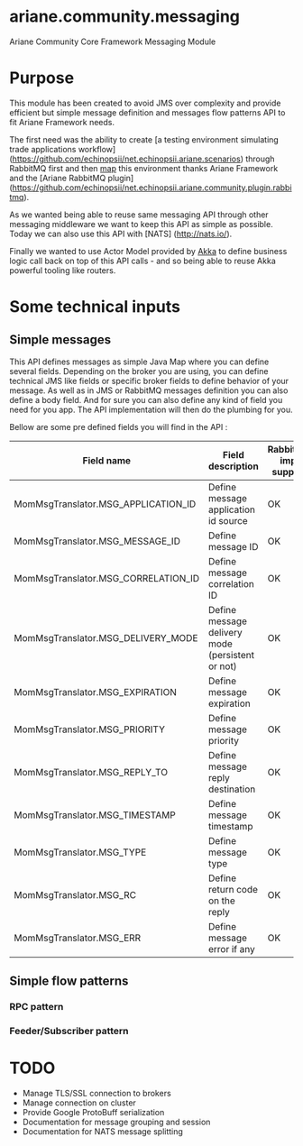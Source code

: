 ariane.community.messaging
==========================

Ariane Community Core Framework Messaging Module

# Purpose

This module has been created to avoid JMS over complexity and provide efficient but simple message definition and 
messages flow patterns API to fit Ariane Framework needs. 

The first need was the ability to create [a testing environment simulating trade applications workflow] (https://github.com/echinopsii/net.echinopsii.ariane.scenarios)
through RabbitMQ first and then [map](https://slack-files.com/T04JMETB8-F1LTAMFGB-4194f337a9) this environment thanks Ariane Framework and the [Ariane RabbitMQ plugin] (https://github.com/echinopsii/net.echinopsii.ariane.community.plugin.rabbitmq).

As we wanted being able to reuse same messaging API through other messaging middleware we want to keep this API as simple as possible. 
Today we can also use this API with [NATS] (http://nats.io/).

Finally we wanted to use Actor Model provided by [Akka](http://akka.io/) to define business logic call back on top of this API calls - and so being able to reuse Akka powerful tooling like routers.

# Some technical inputs

## Simple messages

This API defines messages as simple Java Map where you can define several fields. 
Depending on the broker you are using, you can define technical JMS like fields or specific broker fields to define behavior of your message.
As well as in JMS or RabbitMQ messages definition you can also define a body field. And for sure you can also define any kind of field you need for you app. 
The API implementation will then do the plumbing for you.

Bellow are some pre defined fields you will find in the API :

| Field name                          | Field description                                | RabbitMQ impl support | NATS support |
| ----------------------------------- | ------------------------------------------------ | --------------------- | ------------ |
| MomMsgTranslator.MSG_APPLICATION_ID | Define message application id source             | OK                    | OK           |
| MomMsgTranslator.MSG_MESSAGE_ID     | Define message ID                                | OK                    | OK           |
| MomMsgTranslator.MSG_CORRELATION_ID | Define message correlation ID                    | OK                    | OK           |
| MomMsgTranslator.MSG_DELIVERY_MODE  | Define message delivery mode (persistent or not) | OK                    | IGNORED      |
| MomMsgTranslator.MSG_EXPIRATION     | Define message expiration                        | OK                    | IGNORED      |
| MomMsgTranslator.MSG_PRIORITY       | Define message priority                          | OK                    | IGNORED      |
| MomMsgTranslator.MSG_REPLY_TO       | Define message reply destination                 | OK                    | OK           |
| MomMsgTranslator.MSG_TIMESTAMP      | Define message timestamp                         | OK                    | OK           |
| MomMsgTranslator.MSG_TYPE           | Define message type                              | OK                    | IGNORED      |
| MomMsgTranslator.MSG_RC             | Define return code on the reply                  | OK                    | OK           |
| MomMsgTranslator.MSG_ERR            | Define message error if any                      | OK                    | OK           |

## Simple flow patterns

### RPC pattern

### Feeder/Subscriber pattern

# TODO

+ Manage TLS/SSL connection to brokers
+ Manage connection on cluster
+ Provide Google ProtoBuff serialization
+ Documentation for message grouping and session 
+ Documentation for NATS message splitting